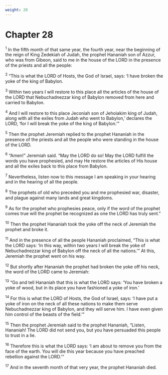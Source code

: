 ```yaml
---
weight: 28
---
```


# Chapter 28

<sup>1</sup> In the fifth month of that same year, the fourth year, near the beginning of the reign of King Zedekiah of Judah, the prophet Hananiah son of Azzur, who was from Gibeon, said to me in the house of the LORD in the presence of the priests and all the people: 

<sup>2</sup> “This is what the LORD of Hosts, the God of Israel, says: ‘I have broken the yoke of the king of Babylon. 

<sup>3</sup> Within two years I will restore to this place all the articles of the house of the LORD that Nebuchadnezzar king of Babylon removed from here and carried to Babylon. 

<sup>4</sup> And I will restore to this place Jeconiah son of Jehoiakim king of Judah, along with all the exiles from Judah who went to Babylon,’ declares the LORD, ‘for I will break the yoke of the king of Babylon.’” 

<sup>5</sup> Then the prophet Jeremiah replied to the prophet Hananiah in the presence of the priests and all the people who were standing in the house of the LORD. 

<sup>6</sup> “Amen!” Jeremiah said. “May the LORD do so! May the LORD fulfill the words you have prophesied, and may He restore the articles of His house and all the exiles back to this place from Babylon. 

<sup>7</sup> Nevertheless, listen now to this message I am speaking in your hearing and in the hearing of all the people. 

<sup>8</sup> The prophets of old who preceded you and me prophesied war, disaster, and plague against many lands and great kingdoms. 

<sup>9</sup> As for the prophet who prophesies peace, only if the word of the prophet comes true will the prophet be recognized as one the LORD has truly sent.” 

<sup>10</sup> Then the prophet Hananiah took the yoke off the neck of Jeremiah the prophet and broke it. 

<sup>11</sup> And in the presence of all the people Hananiah proclaimed, “This is what the LORD says: ‘In this way, within two years I will break the yoke of Nebuchadnezzar king of Babylon off the neck of all the nations.’” At this, Jeremiah the prophet went on his way. 

<sup>12</sup> But shortly after Hananiah the prophet had broken the yoke off his neck, the word of the LORD came to Jeremiah: 

<sup>13</sup> “Go and tell Hananiah that this is what the LORD says: ‘You have broken a yoke of wood, but in its place you have fashioned a yoke of iron.’ 

<sup>14</sup> For this is what the LORD of Hosts, the God of Israel, says: ‘I have put a yoke of iron on the neck of all these nations to make them serve Nebuchadnezzar king of Babylon, and they will serve him. I have even given him control of the beasts of the field.’” 

<sup>15</sup> Then the prophet Jeremiah said to the prophet Hananiah, “Listen, Hananiah! The LORD did not send you, but you have persuaded this people to trust in a lie. 

<sup>16</sup> Therefore this is what the LORD says: ‘I am about to remove you from the face of the earth. You will die this year because you have preached rebellion against the LORD.’” 

<sup>17</sup> And in the seventh month of that very year, the prophet Hananiah died. 



